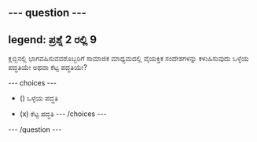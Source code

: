 --- question ---
---
legend: ಪ್ರಶ್ನೆ 2 ರಲ್ಲಿ 9
---

ಕ್ಲಬ್ಬಿನಲ್ಲಿ ಭಾಗವಹಿಸುವವರೊಬ್ಬರಿಗೆ ಸಾಮಾಜಿಕ ಮಾಧ್ಯಮದಲ್ಲಿ ವೈಯಕ್ತಿಕ ಸಂದೇಶಗಳನ್ನು ಕಳುಹಿಸುವುದು ಒಳ್ಳೆಯ ಪದ್ಧತಿಯೇ ಅಥವಾ ಕೆಟ್ಟ ಪದ್ಧತಿಯೇ?

--- choices ---
- () ಒಳ್ಳೆಯ ಪದ್ಧತಿ

- (x) ಕೆಟ್ಟ ಪದ್ಧತಿ --- /choices ---

--- /question ---
